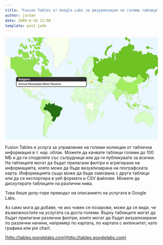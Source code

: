 ```yaml
---
title: "Fusion Tables от Google Labs за визуализация на големи таблици"
author: jordan
date: 2009-6-10 12:00
template: post.jade
---
```


![](fusion_tables.png)

Fusion Tables е услуга за управление на големи колекции от таблична
информация в т. нар. облак. Можете да качвате таблици големи до 100 МБ и
да ги споделяте със сътрудници или да ги публикувате за всички. На
таблиците могат да бъдат прилагани филтри и агрегиране на информацията,
която може да бъде визуализирана на географската карта. Информацията
също може да бъде смесвана с други таблици или да се експортира в уеб
формати и CSV файлове. Можете да дискутирате таблиците на различни нива.

Това беше долу-горе преводът на описанието на услугата в Google Labs.

Аз само мога да добавя, че ако човек се позарови, може да се види, че
възможностите на услугата са доста големи. Върху таблиците могат да
бъдат прилагани различни филтри, които могат да бъдат визуализирани по
различни начини, например по картата, по картата с интензитет, като
графика или pie chart.

[http://tables.googlelabs.com](http://tables.googlelabs.com)
